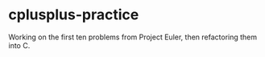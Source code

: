# cplusplus-practice
Working on the first ten problems from Project Euler, then refactoring them into C.
